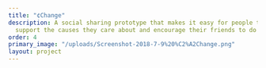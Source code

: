 ```yaml
---
title: "¢Change"
description: A social sharing prototype that makes it easy for people to publicly
  support the causes they care about and encourage their friends to do the same.
order: 4
primary_image: "/uploads/Screenshot-2018-7-9%20%C2%A2Change.png"
layout: project
---
```


